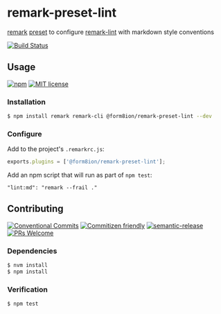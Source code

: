 # remark-preset-lint

[remark](https://github.com/remarkjs/remark) [preset](https://github.com/remarkjs/remark/blob/master/doc/plugins.md#list-of-presets)
to configure [remark-lint](https://github.com/remarkjs/remark-lint) with
markdown style conventions

<!-- status badges -->
[![Build Status][ci-badge]][ci-link]

## Usage

<!-- consumer badges -->
[![npm][npm-badge]][npm-link]
[![MIT license][license-badge]][license-link]

### Installation

```sh
$ npm install remark remark-cli @form8ion/remark-preset-lint --dev
```

### Configure

Add to the project's `.remarkrc.js`:

```js
exports.plugins = ['@form8ion/remark-preset-lint'];
```

Add an npm script that will run as part of `npm test`:

```
"lint:md": "remark --frail ."
```

## Contributing

<!-- contribution badges -->
[![Conventional Commits][commit-convention-badge]][commit-convention-link]
[![Commitizen friendly][commitizen-badge]][commitizen-link]
[![semantic-release][semantic-release-badge]][semantic-release-link]
[![PRs Welcome][PRs-badge]][PRs-link]

### Dependencies

```sh
$ nvm install
$ npm install
```

### Verification

```sh
$ npm test
```

[npm-link]: https://www.npmjs.com/package/@form8ion/remark-preset-lint
[npm-badge]: https://img.shields.io/npm/v/@form8ion/remark-preset-lint.svg
[license-link]: LICENSE
[license-badge]: https://img.shields.io/github/license/form8ion/remark-preset-lint.svg
[ci-link]: https://travis-ci.com/form8ion/remark-preset-lint
[ci-badge]: https://img.shields.io/travis/com/form8ion/remark-preset-lint/master.svg
[commit-convention-link]: https://conventionalcommits.org
[commit-convention-badge]: https://img.shields.io/badge/Conventional%20Commits-1.0.0-yellow.svg
[commitizen-link]: http://commitizen.github.io/cz-cli/
[commitizen-badge]: https://img.shields.io/badge/commitizen-friendly-brightgreen.svg
[semantic-release-link]: https://github.com/semantic-release/semantic-release
[semantic-release-badge]: https://img.shields.io/badge/%20%20%F0%9F%93%A6%F0%9F%9A%80-semantic--release-e10079.svg
[PRs-link]: http://makeapullrequest.com
[PRs-badge]: https://img.shields.io/badge/PRs-welcome-brightgreen.svg
